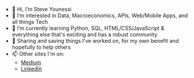 - 👋 Hi, I’m Steve Younessi
- 👀 I’m interested in Data, Macroeconomics, APIs, Web/Mobile Apps, and all things Tech
- 🌱 I’m currently learning Python, SQL, HTML/CSS/JavaScript & everything else that's exciting and has a robust community
- 💞️ Sharing and saving things I've worked on, for my own benefit and hopefully to help others
- 📫 Other sites I'm on:
  - [Medium](https://marginalruminations.medium.com/)
  - [LinkedIn](https://www.linkedin.com/in/steve-younessi-008a62209/) 

<!---
styounessi/styounessi is a ✨ special ✨ repository because its `README.md` (this file) appears on your GitHub profile.
You can click the Preview link to take a look at your changes.
--->
